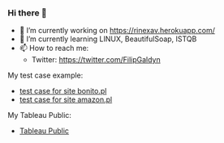 ### Hi there 👋

- 🔭 I’m currently working on https://rinexav.herokuapp.com/
- 🌱 I’m currently learning LINUX, BeautifulSoap, ISTQB
- 📫 How to reach me:
    - Twitter: https://twitter.com/FilipGaldyn

My test case example:
- [test case for site bonito.pl](https://docs.google.com/spreadsheets/d/1bMDtlOeFyjaEBZSGOombz4vglI2CQ3xa/edit?usp=sharing&ouid=113131532415877066829&rtpof=true&sd=true)
- [test case for site amazon.pl](https://docs.google.com/spreadsheets/d/115jJ08qXrwEi0ehsBp21C52ePm5SsMQB/edit?usp=sharing&ouid=113131532415877066829&rtpof=true&sd=true)


My Tableau Public:
- [Tableau Public](https://public.tableau.com/app/profile/filipgaldyn#!/?newProfile=&activeTab=0)
